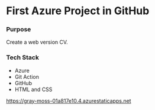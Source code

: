 # First Azure Project in GitHub
<h3>Purpose</h3> 

<p>Create a web version CV.</p>

<h3>Tech Stack</h3>
<ul><li>Azure</li><li>Git Action</li><li>GitHub</li><li>HTML and CSS</li></ul>


<p><a href="https://gray-moss-01a817e10.4.azurestaticapps.net" target="_blank">https://gray-moss-01a817e10.4.azurestaticapps.net</a></p>



